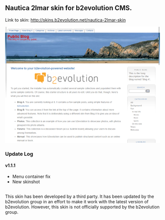 ## Nautica 2lmar skin for b2evolution CMS.

Link to skin: http://skins.b2evolution.net/nautica-2lmar-skin

<img src="skinshot.png"/>

### Update Log

#### v1.1.1

- Menu container fix
- New skinshot

<br/>
This skin has been developed by a third party. It has been updated by the b2evolution group in an effort to make it work with the latest version of b2evolution. However, this skin is not officially supported by the b2evolution group.
